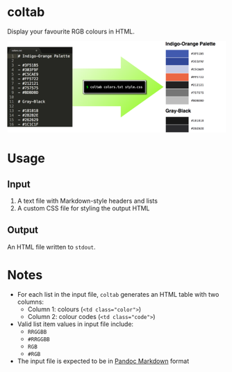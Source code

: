# coltab

Display your favourite RGB colours in HTML.

![Image](doc/coltab.png)

# Usage

## Input

1. A text file with Markdown-style headers and lists
2. A custom CSS file for styling the output HTML

## Output

An HTML file written to `stdout`.

# Notes

- For each list in the input file, `coltab` generates an HTML table with two columns:
    - Column 1: colours (`<td class="color">`)
    - Column 2: colour codes (`<td class="code">`)
- Valid list item values in input file include:
    - `RRGGBB`
    - `#RRGGBB`
    - `RGB`
    - `#RGB`
- The input file is expected to be in [Pandoc Markdown](http://pandoc.org/MANUAL.html) format
